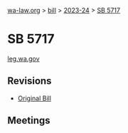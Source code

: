 [wa-law.org](/) > [bill](/bill/) > [2023-24](/bill/2023-24/) > [SB 5717](/bill/2023-24/sb/5717/)

# SB 5717
[leg.wa.gov](https://app.leg.wa.gov/billsummary?BillNumber=5717&Year=2023&Initiative=false)

## Revisions
* [Original Bill](1/)

## Meetings